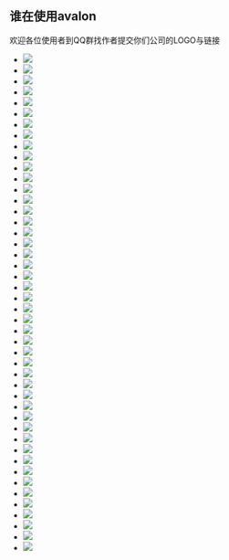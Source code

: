<div classs="prejects-header">
<h2>谁在使用avalon</h2>

<p>欢迎各位使用者到QQ群找作者提交你们公司的LOGO与链接</p>
</div>

<div class="row jumbotron">
<ul class="logos" ms-controller="logos">
<!--ms-for:el in @logos-->

<li><a  target="_blank" href="http://www.qunar.com/">
<img  src="styles/logos/qunar.jpg">
<!--[if lt IE 8]><span></span><![endif]--></a></li>
<!--for631075401544-->

<li><a  target="_blank" href="http://wuxian.baidu.com/">
<img  src="styles/logos/wuxian.baidu.jpg">
<!--[if lt IE 8]><span></span><![endif]--></a>
</li><!--for631075401544-->

<li><a  target="_blank" href="http://tuiguang.baidu.com">
<img  src="styles/logos/baidutuiguang.jpeg">
<!--[if lt IE 8]><span></span><![endif]--></a></li>
<!--for631075401544-->

<li><a  target="_blank" href="http://www.4008-197-197.com/">
<img  src="styles/logos/yos.png">
<!--[if lt IE 8]><span></span><![endif]--></a></li>
<!--for631075401544-->

<li><a target="_blank" href="http://www.taobao.com/">
<img src="styles/logos/taobao.png">
<!--[if lt IE 8]><span></span><![endif]--></a></li>
<!--for631075401544-->

<li><a target="_blank" href="http://www.10086.cn/gd/index_200_200.html">
<img src="styles/logos/10086.png">
<!--[if lt IE 8]><span></span><![endif]--></a></li>
<!--for631075401544-->

<li><a target="_blank" href="http://cn.unionpay.com/">
<img src="styles/logos/unionpay.png">
<!--[if lt IE 8]><span></span><![endif]--></a></li>
<!--for631075401544-->

<li><a target="_blank" href="http://www.sohu.com/">
<img src="styles/logos/sohulogo.png">
<!--[if lt IE 8]><span></span><![endif]--></a></li>
<!--for631075401544-->

<li><a target="_blank" href="http://ebooking.elong.com/">
<img src="styles/logos/elong.png">
<!--[if lt IE 8]><span></span><![endif]--></a></li>
<!--for631075401544-->

<li><a target="_blank" href="http://www.bilibili.com/">
<img src="styles/logos/bilibili.png">
<!--[if lt IE 8]><span></span><![endif]--></a></li>
<!--for631075401544-->

<li><a  target="_blank" href="http://www.xiaojukeji.com/">
<img src="styles/logos/xiaojukeji.png">
<!--[if lt IE 8]><span></span><![endif]--></a></li>
<!--for631075401544-->

<li><a  target="_blank" href="http://www.bianfeng.com/">
<img  src="styles/logos/bianfeng.png">
<!--[if lt IE 8]><span></span><![endif]--></a></li>
<!--for631075401544-->

<li><a  target="_blank" href="http://octmami.com/">
<img  src="styles/logos/octmami_logo.png">
<!--[if lt IE 8]><span></span><![endif]-->
</a></li>
<!--for631075401544-->

<li><a target="_blank" href="http://www.ccssoft.com.cn/">
<img  src="styles/logos/ccssoft.jpg">
<!--[if lt IE 8]><span></span><![endif]--></a></li>
<!--for631075401544-->

<li><a target="_blank" href="http://www.maimaiys.com/">
<img src="styles/logos/maimaiys.png">
<!--[if lt IE 8]><span></span><![endif]--></a></li>
<!--for631075401544-->

<li><a target="_blank" href="http://www.quanshi.com/">
<img src="styles/logos/quanshi.png">
<!--[if lt IE 8]><span></span><![endif]--></a></li>
<!--for631075401544-->

<li><a target="_blank" href="http://www.ronglian.com/">
<img src="styles/logos/ronglian.png">
<!--[if lt IE 8]><span></span><![endif]--></a></li>
<!--for631075401544-->

<li><a target="_blank" href="http://www.cloudary.com.cn/">
<img src="styles/logos/sdl_logo.png">
<!--[if lt IE 8]><span></span><![endif]--></a></li>
<!--for631075401544-->


<li><a target="_blank" href="http://www.ustack.com/">
<img src="styles/logos/ustack.png">
<!--[if lt IE 8]><span></span><![endif]--></a></li>
<!--for631075401544-->

<li><a target="_blank" href="https://note.wiz.cn/">
<img src="styles/logos/wiz.jpg">
<!--[if lt IE 8]><span></span><![endif]--></a></li>
<!--for631075401544-->

<li><a  target="_blank" href="https://vip.wps.cn/">
<img  src="styles/logos/wps.jpg">
<!--[if lt IE 8]><span></span><![endif]--></a></li>
<!--for631075401544-->


<li><a  target="_blank" href="http://www.isoftstone.com/cn/industries/insurance.aspx?id=insurance">
<img  src="styles/logos/isoftstone.png">
<!--[if lt IE 8]><span></span><![endif]--></a></li>
<!--for631075401544-->

<li><a  target="_blank" href="http://www.cevlink.com/">
<img  src="styles/logos/cevlink.png">
<!--[if lt IE 8]><span></span><![endif]--></a></li>
<!--for631075401544-->

<li><a  target="_blank" href="http://xizhe.it">
<img  src="styles/logos/xiezhe.png">
<!--[if lt IE 8]><span></span><![endif]--></a></li>
<!--for631075401544-->

<li><a  target="_blank" href="http://www.chinaedu.net/">
<img  src="styles/logos/chinaedu.jpg">
<!--[if lt IE 8]><span></span><![endif]--></a></li>
<!--for631075401544-->


<li><a  target="_blank" href="http://itangyuan.com">
<img  src="styles/logos/itangyuan.png">
<!--[if lt IE 8]><span></span><![endif]--></a></li>
<!--for631075401544-->

<li><a  target="_blank" href="http://www.syntop.com">
<img  src="styles/logos/syntop_logo.png">
<!--[if lt IE 8]><span></span><![endif]--></a>
</li><!--for631075401544-->


<li><a  target="_blank" href="http://angelcrunch.com/">
<img  src="styles/logos/angelcrunch.png">
<!--[if lt IE 8]><span></span><![endif]--></a></li>
<!--for631075401544-->

<li><a  target="_blank" href="http://www.newwwedu.com/">
<img  src="styles/logos/newwwedu.png">
<!--[if lt IE 8]><span></span><![endif]--></a></li>
<!--for631075401544-->

<li><a  target="_blank" href="http://crmdemo.vcb.cn/loginview.aspx?ReturnUrl=/default.aspx">
<img  src="styles/logos/vcb.jpg">
<!--[if lt IE 8]><span></span><![endif]--></a></li>
<!--for631075401544-->

<li><a  target="_blank" href="http://www.niaobushi360.com/">
<img  src="styles/logos/niaobushi.png">
<!--[if lt IE 8]><span></span><![endif]--></a></li>
<!--for631075401544-->

<li><a  target="_blank" href="http://www.mokylin.com/">
<img  src="styles/logos/mokylin.png">
<!--[if lt IE 8]><span></span><![endif]--></a></li>
<!--for631075401544-->

<li><a  target="_blank" href="http://aiispo.cn/">
<img  src="styles/logos/aiispo.jpg">
<!--[if lt IE 8]><span></span><![endif]--></a></li>
<!--for631075401544-->


<li><a  target="_blank" href="http://www.wohuizhong.com/">
<img  src="styles/logos/wohuizhong.png">
<!--[if lt IE 8]><span></span><![endif]--></a></li>
<!--for631075401544-->


<li><a  target="_blank" href="http://www.cargopm.com/">
<img  src="styles/logos/kagou.png">
<!--[if lt IE 8]><span></span><![endif]--></a></li>
<!--for631075401544-->


<li><a  target="_blank" href="http://www.easyzhx.com/">
<img  src="styles/logos/easyzhx.png">
<!--[if lt IE 8]><span></span><![endif]--></a></li>
<!--for631075401544-->

<li><a  target="_blank" href="http://www.aoyou.com/">
<img  src="styles/logos/aoyou.jpg">
<!--[if lt IE 8]><span></span><![endif]--></a></li>
<!--for631075401544-->


<li><a  target="_blank" href="http://shop.86583.com/Login">
<img  src="styles/logos/86shop.jpg">
<!--[if lt IE 8]><span></span><![endif]--></a></li>
<!--for631075401544-->

<li><a  target="_blank" href="https://www.goopal.com.cn/wx/about-us.html">
<img  src="styles/logos/goopal.png">
<!--[if lt IE 8]><span></span><![endif]--></a></li>
<!--for631075401544-->

<li><a  target="_blank" href="http://www.qixin.com/">
<img  src="styles/logos/qixin.png">
<!--[if lt IE 8]><span></span><![endif]--></a></li>
<!--for631075401544-->

<li><a  target="_blank" href="http://www.tansuyun.cn/">
<img  src="styles/logos/tansuyun.png">
<!--[if lt IE 8]><span></span><![endif]--></a></li>
<!--for631075401544-->

<li><a  target="_blank" href="http://www.aiyuke.com/">
<img  src="styles/logos/aiyuke.png">
<!--[if lt IE 8]><span></span><![endif]--></a></li>
<!--for631075401544-->

<li><a  target="_blank" href="https://www.newdefend.com/">
<img  src="styles/logos/newdefend.png">
<!--[if lt IE 8]><span></span><![endif]--></a></li>
<!--for631075401544-->

<li><a  target="_blank" href="http://h5.wx.ygqq.com">
<img  src="styles/logos/ygqq.png">
<!--[if lt IE 8]><span></span><![endif]--></a></li>
<!--for631075401544-->

<li><a  target="_blank" href="https://www.uxinuxin.com/">
<img  src="styles/logos/uxinuxin.png">
<!--[if lt IE 8]><span></span><![endif]--></a></li>
<!--for631075401544-->


<li><a  target="_blank" href="http://www.hdb.com/">
<img  src="styles/logos/hdb.png">
<!--[if lt IE 8]><span></span><![endif]--></a></li>
<!--for631075401544-->

<!--ms-for-end:--></ul>
</div>
